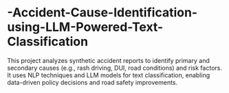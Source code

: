 # -Accident-Cause-Identification-using-LLM-Powered-Text-Classification
This project analyzes synthetic accident reports to identify primary and secondary causes (e.g., rash driving, DUI, road conditions) and risk factors. It uses NLP techniques and LLM models for text classification, enabling data-driven policy decisions and road safety improvements.
